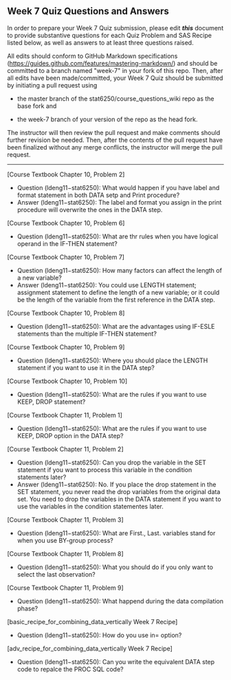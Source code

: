 ## Week 7 Quiz Questions and Answers

In order to prepare your Week 7 Quiz submission, please edit ***this*** document to provide substantive questions for each Quiz Problem and SAS Recipe listed below, as well as answers to at least three questions raised.

All edits should conform to GitHub Markdown specifications (https://guides.github.com/features/mastering-markdown/) and should be committed to a branch named "week-7" in your fork of this repo. Then, after all edits have been made/committed, your Week 7 Quiz should be submitted by initiating a pull request using

- the master branch of the stat6250/course_questions_wiki repo as the base fork and

- the week-7 branch of your version of the repo as the head fork.

The instructor will then review the pull request and make comments should further revision be needed. Then, after the contents of the pull request have been finalized without any merge conflicts, the instructor will merge the pull request.

********************************************************************************



[Course Textbook Chapter 10, Problem 2]
- Question (ldeng11−stat6250): What would happen if you have label and format statement in both DATA setp and Print procedure?
- Answer (ldeng11−stat6250): The label and format you assign in the print procedure will overwrite the ones in the DATA step.



[Course Textbook Chapter 10, Problem 6]
- Question (ldeng11−stat6250): What are thr rules when you have logical operand in the IF-THEN statement?



[Course Textbook Chapter 10, Problem 7]
- Question (ldeng11−stat6250): How many factors can affect the length of a new variable?
- Answer (ldeng11−stat6250): You could use LENGTH statement; assignment statement to define the length of a new variable; or it could be the length of the variable from the first reference in the DATA step.



[Course Textbook Chapter 10, Problem 8]
- Question (ldeng11−stat6250): What are the advantages using IF-ESLE statements than the multiple IF-THEN statement?



[Course Textbook Chapter 10, Problem 9]
- Question (ldeng11−stat6250): Where you should place the LENGTH statement if you want to use it in the DATA step?



[Course Textbook Chapter 10, Problem 10]
- Question (ldeng11−stat6250): What are the rules if you want to use KEEP, DROP statement?



[Course Textbook Chapter 11, Problem 1]
- Question (ldeng11−stat6250): What are the rules if you want to use KEEP, DROP option in the DATA step?



[Course Textbook Chapter 11, Problem 2]
- Question (ldeng11−stat6250): Can you drop the variable in the SET statement if you want to process this variable in the condition statements later?
 - Answer (ldeng11−stat6250): No. If you place the drop statement in the SET statement, you never read the drop variables from the original data set. You need to drop the variables in the DATA statement if you want to use the variables in the condition statementes later.



[Course Textbook Chapter 11, Problem 3]
- Question (ldeng11−stat6250): What are First., Last. variables stand for when you use BY-group process?



[Course Textbook Chapter 11, Problem 8]
- Question (ldeng11−stat6250): What you should do if you only want to select the last observation?



[Course Textbook Chapter 11, Problem 9]
- Question (ldeng11−stat6250): What happend during the data compilation phase?



[basic_recipe_for_combining_data_vertically Week 7 Recipe]
- Question (ldeng11−stat6250): How do you use in= option?



[adv_recipe_for_combining_data_vertically Week 7 Recipe]
- Question (ldeng11−stat6250): Can you write the equivalent DATA step code to repalce the PROC SQL code?


